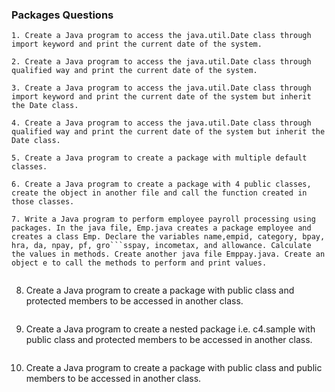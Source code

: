 ### Packages Questions


```
1. Create a Java program to access the java.util.Date class through import keyword and print the current date of the system.
```
```
2. Create a Java program to access the java.util.Date class through qualified way and print the current date of the system.
```

```
3. Create a Java program to access the java.util.Date class through import keyword and print the current date of the system but inherit the Date class.
```

```
4. Create a Java program to access the java.util.Date class through qualified way and print the current date of the system but inherit the Date class.
```

```
5. Create a Java program to create a package with multiple default classes.

```
```
6. Create a Java program to create a package with 4 public classes, create the object in another file and call the function created in those classes.
```

```
7. Write a Java program to perform employee payroll processing using packages. In the java file, Emp.java creates a package employee and creates a class Emp. Declare the variables name,empid, category, bpay, hra, da, npay, pf, gro```sspay, incometax, and allowance. Calculate the values in methods. Create another java file Emppay.java. Create an object e to call the methods to perform and print values.


```
8. Create a Java program to create a package with public class and protected members to be accessed in another class.

```
```
9. Create a Java program to create a nested package i.e. c4.sample with public class and protected members to be accessed in another class.
```

```
10. Create a Java program to create a package with public class and public members to be accessed in another class.

```
``````